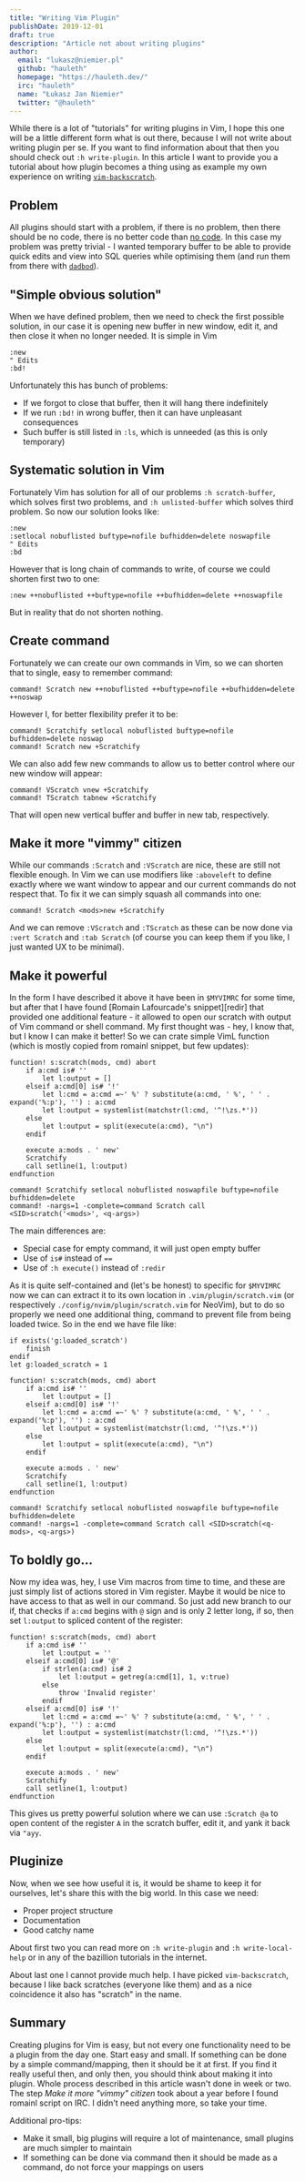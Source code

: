 ```yaml
---
title: "Writing Vim Plugin"
publishDate: 2019-12-01
draft: true
description: "Article not about writing plugins"
author:
  email: "lukasz@niemier.pl"
  github: "hauleth"
  homepage: "https://hauleth.dev/"
  irc: "hauleth"
  name: "Łukasz Jan Niemier"
  twitter: "@hauleth"
---
```


While there is a lot of "tutorials" for writing plugins in Vim, I hope this one
will be a little different form what is out there, because I will not write
about writing plugin per se. If you want to find information about that then you
should check out `:h write-plugin`. In this article I want to provide you a
tutorial about how plugin becomes a thing using as example my own experience on
writing [`vim-backscratch`][scratch].

## Problem

All plugins should start with a problem, if there is no problem, then there
should be no code, there is no better code than [no code][]. In this case
my problem was pretty trivial - I wanted temporary buffer to be able to provide
quick edits and view into SQL queries while optimising them (and run them from
there with [`dadbod`][dadbod]).

## "Simple obvious solution"

When we have defined problem, then we need to check the first possible solution,
in our case it is opening new buffer in new window, edit it, and then close it
when no longer needed. It is simple in Vim

```viml
:new
" Edits
:bd!
```

Unfortunately this has bunch of problems:

- If we forgot to close that buffer, then it will hang there indefinitely
- If we run `:bd!` in wrong buffer, then it can have unpleasant consequences
- Such buffer is still listed in `:ls`, which is unneeded (as this is only
  temporary)

## Systematic solution in Vim

Fortunately Vim has solution for all of our problems `:h scratch-buffer`, which
solves first two problems, and `:h unlisted-buffer` which solves third problem.
So now our solution looks like:

```viml
:new
:setlocal nobuflisted buftype=nofile bufhidden=delete noswapfile
" Edits
:bd
```

However that is long chain of commands to write, of course we could shorten
first two to one:

```viml
:new ++nobuflisted ++buftype=nofile ++bufhidden=delete ++noswapfile
```

But in reality that do not shorten nothing.

## Create command

Fortunately we can create our own commands in Vim, so we can shorten that to
single, easy to remember command:

```viml
command! Scratch new ++nobuflisted ++buftype=nofile ++bufhidden=delete ++noswap
```

However I, for better flexibility prefer it to be:

```viml
command! Scratchify setlocal nobuflisted buftype=nofile bufhidden=delete noswap
command! Scratch new +Scratchify
```

We can also add few new commands to allow us to better control where our new
window will appear:

```viml
command! VScratch vnew +Scratchify
command! TScratch tabnew +Scratchify
```

That will open new vertical buffer and buffer in new tab, respectively.

## Make it more "vimmy" citizen

While our commands `:Scratch` and `:VScratch` are nice, these are still not
flexible enough. In Vim we can use modifiers like `:aboveleft` to define exactly
where we want window to appear and our current commands do not respect that. To
fix it we can simply squash all commands into one:

```viml
command! Scratch <mods>new +Scratchify
```

And we can remove `:VScratch` and `:TScratch` as these can be now done via
`:vert Scratch` and `:tab Scratch` (of course you can keep them if you like, I
just wanted UX to be minimal).

## Make it powerful

In the form I have described it above it have been in `$MYVIMRC` for some time,
but after that I have found [Romain Lafourcade's snippet][redir] that provided
one additional feature - it allowed to open our scratch with output of Vim
command or shell command. My first thought was - hey, I know that, but I know I
can make it better! So we can crate simple VimL function (which is mostly copied
from romainl snippet, but few updates):

```viml
function! s:scratch(mods, cmd) abort
    if a:cmd is# ''
        let l:output = []
    elseif a:cmd[0] is# '!'
        let l:cmd = a:cmd =~' %' ? substitute(a:cmd, ' %', ' ' . expand('%:p'), '') : a:cmd
        let l:output = systemlist(matchstr(l:cmd, '^!\zs.*'))
    else
        let l:output = split(execute(a:cmd), "\n")
    endif

    execute a:mods . ' new'
    Scratchify
    call setline(1, l:output)
endfunction

command! Scratchify setlocal nobuflisted noswapfile buftype=nofile bufhidden=delete
command! -nargs=1 -complete=command Scratch call <SID>scratch('<mods>', <q-args>)
```

The main differences are:

- Special case for empty command, it will just open empty buffer
- Use of `is#` instead of `==`
- Use of `:h execute()` instead of `:redir`

As it is quite self-contained and (let's be honest) to specific for `$MYVIMRC`
now we can can extract it to its own location in `.vim/plugin/scratch.vim` (or
respectively `./config/nvim/plugin/scratch.vim` for NeoVim), but to do so
properly we need one additional thing, command to prevent file from being loaded
twice. So in the end we have file like:

```viml
if exists('g:loaded_scratch')
    finish
endif
let g:loaded_scratch = 1

function! s:scratch(mods, cmd) abort
    if a:cmd is# ''
        let l:output = []
    elseif a:cmd[0] is# '!'
        let l:cmd = a:cmd =~' %' ? substitute(a:cmd, ' %', ' ' . expand('%:p'), '') : a:cmd
        let l:output = systemlist(matchstr(l:cmd, '^!\zs.*'))
    else
        let l:output = split(execute(a:cmd), "\n")
    endif

    execute a:mods . ' new'
    Scratchify
    call setline(1, l:output)
endfunction

command! Scratchify setlocal nobuflisted noswapfile buftype=nofile bufhidden=delete
command! -nargs=1 -complete=command Scratch call <SID>scratch(<q-mods>, <q-args>)
```

## To boldly go…

Now my idea was, hey, I use Vim macros from time to time, and these are just
simply list of actions stored in Vim register. Maybe it would be nice to have
access to that as well in our command. So just add new branch to our if, that
checks if `a:cmd` begins with `@` sign and is only 2 letter long, if so, then
set `l:output` to spliced content of the register:

```viml
function! s:scratch(mods, cmd) abort
    if a:cmd is# ''
        let l:output = ''
    elseif a:cmd[0] is# '@'
        if strlen(a:cmd) is# 2
            let l:output = getreg(a:cmd[1], 1, v:true)
        else
            throw 'Invalid register'
        endif
    elseif a:cmd[0] is# '!'
        let l:cmd = a:cmd =~' %' ? substitute(a:cmd, ' %', ' ' . expand('%:p'), '') : a:cmd
        let l:output = systemlist(matchstr(l:cmd, '^!\zs.*'))
    else
        let l:output = split(execute(a:cmd), "\n")
    endif

    execute a:mods . ' new'
    Scratchify
    call setline(1, l:output)
endfunction
```

This gives us pretty powerful solution where we can use `:Scratch @a` to open
content of the register `A` in the scratch buffer, edit it, and yank it back via
`"ayy`.

## Pluginize

Now, when we see how useful it is, it would be shame to keep it for ourselves,
let's share this with the big world. In this case we need:

- Proper project structure
- Documentation
- Good catchy name

About first two you can read more on `:h write-plugin` and `:h
write-local-help` or in any of the bazillion tutorials in the internet.

About last one I cannot provide much help. I have picked `vim-backscratch`,
because I like back scratches (everyone like them) and as a nice coincidence
it also has "scratch" in the name.

## Summary

Creating plugins for Vim is easy, but not every one functionality need to be a
plugin from the day one. Start easy and small. If something can be done by a
simple command/mapping, then it should be it at first. If you find it really
useful then, and only then, you should think about making it into plugin. Whole
process described in this article wasn't done in week or two. The step *Make it
more "vimmy" citizen* took about a year before I found romainl script on IRC. I
didn't need anything more, so take your time.

Additional pro-tips:

- Make it small, big plugins will require a lot of maintenance, small plugins
  are much simpler to maintain
- If something can be done via command then it should be made as a command, do
  not force your mappings on users

[scratch]: https://github.com/hauleth/vim-backscratch
[no code]: https://github.com/kelseyhightower/nocode
[dadbod]: https://github.com/tpope/vim-dadbod
